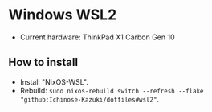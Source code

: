 # Windows WSL2
- Current hardware: ThinkPad X1 Carbon Gen 10

## How to install
- Install "NixOS-WSL".
- Rebuild: `sudo nixos-rebuild switch --refresh --flake "github:Ichinose-Kazuki/dotfiles#wsl2"`.
